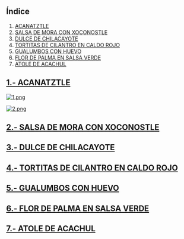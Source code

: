 ## Índice
1. [ACANATZTLE](https://art333baldo.github.io/cecyteh/2024/11/25/Gastronom%C3%ADa-Recetas-Tradicionales-Mexicanas-Hidalgo.html#1--acanatztle)
2. [SALSA DE MORA CON XOCONOSTLE](https://art333baldo.github.io/cecyteh/2024/11/25/Gastronom%C3%ADa-Recetas-Tradicionales-Mexicanas-Hidalgo.html#2--salsa-de-mora-con-xoconostle)
3. [DULCE DE CHILACAYOTE](https://art333baldo.github.io/cecyteh/2024/11/25/Gastronom%C3%ADa-Recetas-Tradicionales-Mexicanas-Hidalgo.html#3--dulce-de-chilacayote)
4. [TORTITAS DE CILANTRO EN CALDO ROJO](https://art333baldo.github.io/cecyteh/2024/11/25/Gastronom%C3%ADa-Recetas-Tradicionales-Mexicanas-Hidalgo.html#4--tortitas-de-cilantro-en-caldo-rojo)
5. [GUALUMBOS CON HUEVO](https://art333baldo.github.io/cecyteh/2024/11/25/Gastronom%C3%ADa-Recetas-Tradicionales-Mexicanas-Hidalgo.html#5--gualumbos-con-huevo)
6. [FLOR DE PALMA EN SALSA VERDE](https://art333baldo.github.io/cecyteh/2024/11/25/Gastronom%C3%ADa-Recetas-Tradicionales-Mexicanas-Hidalgo.html#6--flor-de-palma-en-salsa-verde)
7. [ATOLE DE ACACHUL ](https://art333baldo.github.io/cecyteh/2024/11/25/Gastronom%C3%ADa-Recetas-Tradicionales-Mexicanas-Hidalgo.html#7--atole-de-acachul)

## **<u>1.- ACANATZTLE</u>**

[![1.png](https://i.postimg.cc/85Czc18K/1.png)](https://postimg.cc/5HZVkW2L)

[![2.png](https://i.postimg.cc/MGqTk798/2.png)](https://postimg.cc/VJZ1nCy7)

## **<u>2.- SALSA DE MORA CON XOCONOSTLE</u>**

## **<u>3.- DULCE DE CHILACAYOTE</u>**

## **<u>4.- TORTITAS DE CILANTRO EN CALDO ROJO</u>**

## **<u>5.- GUALUMBOS CON HUEVO</u>**

## **<u>6.- FLOR DE PALMA EN SALSA VERDE</u>**

## **<u>7.- ATOLE DE ACACHUL</u>**
